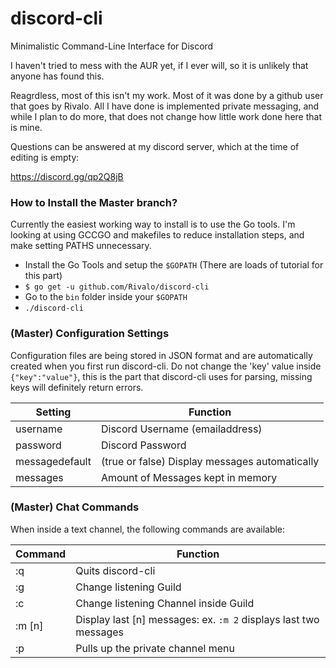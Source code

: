 # discord-cli
Minimalistic Command-Line Interface for Discord

I haven't tried to mess with the AUR yet, if I ever will, so it is unlikely that anyone has found this.

Reagrdless, most of this isn't my work. Most of it was done by a github user that goes by Rivalo.
All I have done is implemented private messaging, and while I plan to do more, that does not change
how little work done here that is mine.

Questions can be answered at my discord server, which at the time of editing is empty:

https://discord.gg/qp2Q8jB

### How to Install the Master branch?
Currently the easiest working way to install is to use the Go tools. I'm looking at using GCCGO and makefiles to reduce installation steps, and make setting PATHS unnecessary.
* Install the Go Tools and setup the `$GOPATH` (There are loads of tutorial for this part)
* `$ go get -u github.com/Rivalo/discord-cli`
* Go to the `bin` folder inside your `$GOPATH`
* `./discord-cli`

### (Master) Configuration Settings
Configuration files are being stored in JSON format and are automatically created when you first run discord-cli. Do not change the 'key' value inside `{"key":"value"}`, this is the part that discord-cli uses for parsing, missing keys will definitely return errors.

| Setting       | Function         |
| ------------- |-------------|
| username      | Discord Username (emailaddress) |
| password      | Discord Password |
| messagedefault| (true or false) Display messages automatically|
| messages   | Amount of Messages kept in memory |

### (Master) Chat Commands
When inside a text channel, the following commands are available:

| Command       | Function         |
| ------------- |-------------|
| :q      | Quits discord-cli |
| :g      | Change listening Guild|
| :c      | Change listening Channel inside Guild |
| :m [n]      | Display last [n] messages: ex. `:m 2` displays last two messages |
| :p      | Pulls up the private channel menu |
